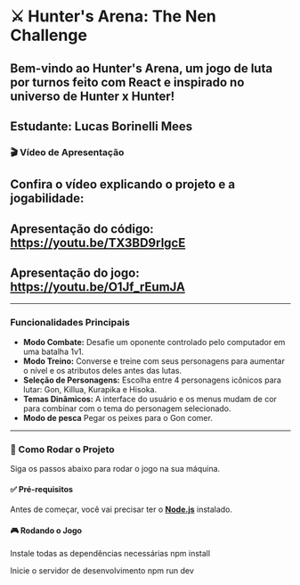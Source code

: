 # ⚔️ Hunter's Arena: The Nen Challenge

Bem-vindo ao Hunter's Arena, um jogo de luta por turnos feito com React e inspirado no universo de Hunter x Hunter!
---
Estudante: Lucas Borinelli Mees
---

### 🎬 Vídeo de Apresentação
**Confira o vídeo explicando o projeto e a jogabilidade:**
--
Apresentação do código: https://youtu.be/TX3BD9rlgcE
--
Apresentação do jogo: https://youtu.be/O1Jf_rEumJA
--

---

### Funcionalidades Principais
* **Modo Combate:** Desafie um oponente controlado pelo computador em uma batalha 1v1.
* **Modo Treino:** Converse e treine com seus personagens para aumentar o nível e os atributos deles antes das lutas.
* **Seleção de Personagens:** Escolha entre 4 personagens icônicos para lutar: Gon, Killua, Kurapika e Hisoka.
* **Temas Dinâmicos:** A interface do usuário e os menus mudam de cor para combinar com o tema do personagem selecionado.
* **Modo de pesca** Pegar os peixes para o Gon comer.

---

### 🚀 Como Rodar o Projeto

Siga os passos abaixo para rodar o jogo na sua máquina.

#### ✅ Pré-requisitos
Antes de começar, você vai precisar ter o **[Node.js](https://nodejs.org/en/)** instalado.

#### 🎮 Rodando o Jogo
Instale todas as dependências necessárias
npm install

Inicie o servidor de desenvolvimento
npm run dev
